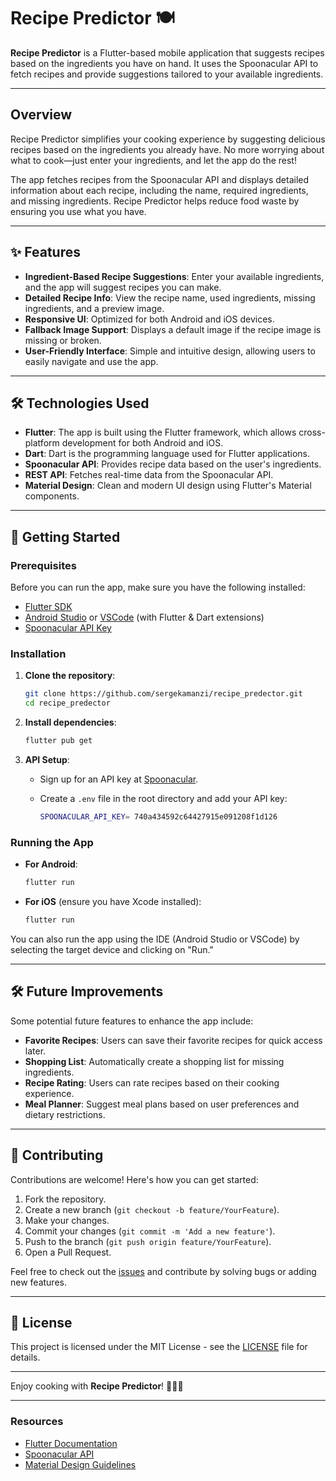 # Recipe Predictor 🍽️

**Recipe Predictor** is a Flutter-based mobile application that suggests recipes based on the ingredients you have on hand. It uses the Spoonacular API to fetch recipes and provide suggestions tailored to your available ingredients.


---

## Overview

Recipe Predictor simplifies your cooking experience by suggesting delicious recipes based on the ingredients you already have. No more worrying about what to cook—just enter your ingredients, and let the app do the rest!

The app fetches recipes from the Spoonacular API and displays detailed information about each recipe, including the name, required ingredients, and missing ingredients. Recipe Predictor helps reduce food waste by ensuring you use what you have.

---

## ✨ Features

- **Ingredient-Based Recipe Suggestions**: Enter your available ingredients, and the app will suggest recipes you can make.
- **Detailed Recipe Info**: View the recipe name, used ingredients, missing ingredients, and a preview image.
- **Responsive UI**: Optimized for both Android and iOS devices.
- **Fallback Image Support**: Displays a default image if the recipe image is missing or broken.
- **User-Friendly Interface**: Simple and intuitive design, allowing users to easily navigate and use the app.

---

## 🛠️ Technologies Used

- **Flutter**: The app is built using the Flutter framework, which allows cross-platform development for both Android and iOS.
- **Dart**: Dart is the programming language used for Flutter applications.
- **Spoonacular API**: Provides recipe data based on the user's ingredients.
- **REST API**: Fetches real-time data from the Spoonacular API.
- **Material Design**: Clean and modern UI design using Flutter's Material components.

---

## 🚀 Getting Started

### Prerequisites

Before you can run the app, make sure you have the following installed:

- [Flutter SDK](https://flutter.dev/docs/get-started/install)
- [Android Studio](https://developer.android.com/studio) or [VSCode](https://code.visualstudio.com/) (with Flutter & Dart extensions)
- [Spoonacular API Key](https://spoonacular.com/food-api)

### Installation

1. **Clone the repository**:

   ```bash
   git clone https://github.com/sergekamanzi/recipe_predector.git
   cd recipe_predector
   ```

2. **Install dependencies**:

   ```bash
   flutter pub get
   ```

3. **API Setup**:

   - Sign up for an API key at [Spoonacular](https://spoonacular.com/food-api).
   - Create a `.env` file in the root directory and add your API key:

     ```bash
     SPOONACULAR_API_KEY= 740a434592c64427915e091208f1d126
     ```

### Running the App

- **For Android**:

  ```bash
  flutter run
  ```

- **For iOS** (ensure you have Xcode installed):

  ```bash
  flutter run
  ```

You can also run the app using the IDE (Android Studio or VSCode) by selecting the target device and clicking on "Run."

---

## 🛠️ Future Improvements

Some potential future features to enhance the app include:

- **Favorite Recipes**: Users can save their favorite recipes for quick access later.
- **Shopping List**: Automatically create a shopping list for missing ingredients.
- **Recipe Rating**: Users can rate recipes based on their cooking experience.
- **Meal Planner**: Suggest meal plans based on user preferences and dietary restrictions.

---

## 🤝 Contributing

Contributions are welcome! Here's how you can get started:

1. Fork the repository.
2. Create a new branch (`git checkout -b feature/YourFeature`).
3. Make your changes.
4. Commit your changes (`git commit -m 'Add a new feature'`).
5. Push to the branch (`git push origin feature/YourFeature`).
6. Open a Pull Request.

Feel free to check out the [issues](https://github.com/sergekamanzi/recipe_predector/issues) and contribute by solving bugs or adding new features.

---

## 📝 License

This project is licensed under the MIT License - see the [LICENSE](LICENSE) file for details.

---


Enjoy cooking with **Recipe Predictor**! 🍳🍕🍜

---

### Resources

- [Flutter Documentation](https://flutter.dev/docs)
- [Spoonacular API](https://spoonacular.com/food-api)
- [Material Design Guidelines](https://material.io/design)
